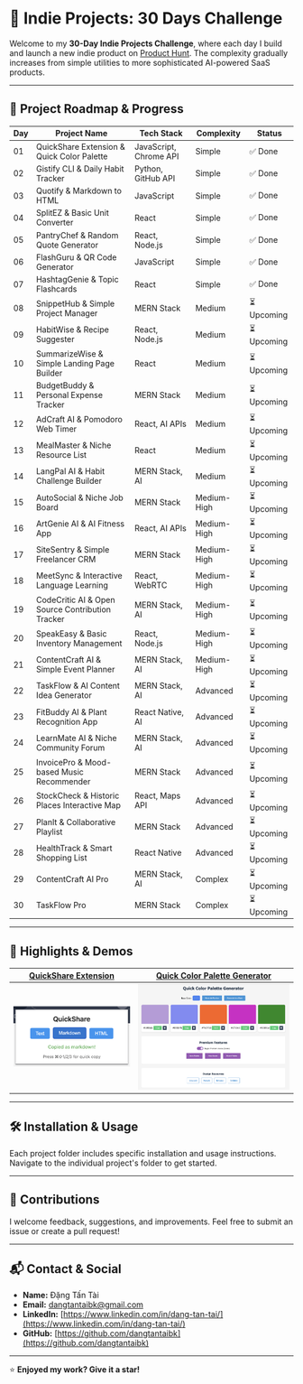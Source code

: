# 🚀 Indie Projects: 30 Days Challenge

Welcome to my **30-Day Indie Projects Challenge**, where each day I build and launch a new indie product on [Product Hunt](https://www.producthunt.com). The complexity gradually increases from simple utilities to more sophisticated AI-powered SaaS products.

---

## 📅 Project Roadmap & Progress

| Day | Project Name | Tech Stack | Complexity | Status |
|-----|--------------|------------|------------|--------|
| 01  | QuickShare Extension & Quick Color Palette | JavaScript, Chrome API | Simple | ✅ Done |
| 02  | Gistify CLI & Daily Habit Tracker | Python, GitHub API | Simple |  ✅ Done |
| 03  | Quotify & Markdown to HTML | JavaScript | Simple | ✅ Done |
| 04  | SplitEZ & Basic Unit Converter | React | Simple | ✅ Done |
| 05  | PantryChef & Random Quote Generator | React, Node.js | Simple | ✅ Done  |
| 06  | FlashGuru & QR Code Generator | JavaScript | Simple | ✅ Done |
| 07  | HashtagGenie & Topic Flashcards | React | Simple | ✅ Done |
| 08  | SnippetHub & Simple Project Manager | MERN Stack | Medium | ⏳ Upcoming |
| 09  | HabitWise & Recipe Suggester | React, Node.js | Medium | ⏳ Upcoming |
| 10  | SummarizeWise & Simple Landing Page Builder | React | Medium | ⏳ Upcoming |
| 11  | BudgetBuddy & Personal Expense Tracker | MERN Stack | Medium | ⏳ Upcoming |
| 12  | AdCraft AI & Pomodoro Web Timer | React, AI APIs | Medium | ⏳ Upcoming |
| 13  | MealMaster & Niche Resource List | React | Medium | ⏳ Upcoming |
| 14  | LangPal AI & Habit Challenge Builder | MERN Stack, AI | Medium | ⏳ Upcoming |
| 15  | AutoSocial & Niche Job Board | MERN Stack | Medium-High | ⏳ Upcoming |
| 16  | ArtGenie AI & AI Fitness App | React, AI APIs | Medium-High | ⏳ Upcoming |
| 17  | SiteSentry & Simple Freelancer CRM | MERN Stack | Medium-High | ⏳ Upcoming |
| 18  | MeetSync & Interactive Language Learning | React, WebRTC | Medium-High | ⏳ Upcoming |
| 19  | CodeCritic AI & Open Source Contribution Tracker | MERN Stack, AI | Medium-High | ⏳ Upcoming |
| 20  | SpeakEasy & Basic Inventory Management | React, Node.js | Medium-High | ⏳ Upcoming |
| 21  | ContentCraft AI & Simple Event Planner | MERN Stack, AI | Medium-High | ⏳ Upcoming |
| 22  | TaskFlow & AI Content Idea Generator | MERN Stack, AI | Advanced | ⏳ Upcoming |
| 23  | FitBuddy AI & Plant Recognition App | React Native, AI | Advanced | ⏳ Upcoming |
| 24  | LearnMate AI & Niche Community Forum | MERN Stack, AI | Advanced | ⏳ Upcoming |
| 25  | InvoicePro & Mood-based Music Recommender | MERN Stack | Advanced | ⏳ Upcoming |
| 26  | StockCheck & Historic Places Interactive Map | React, Maps API | Advanced | ⏳ Upcoming |
| 27  | PlanIt & Collaborative Playlist | MERN Stack | Advanced | ⏳ Upcoming |
| 28  | HealthTrack & Smart Shopping List | React Native | Advanced | ⏳ Upcoming |
| 29  | ContentCraft AI Pro | MERN Stack, AI | Complex | ⏳ Upcoming |
| 30  | TaskFlow Pro | MERN Stack | Complex | ⏳ Upcoming |

---

## 📸 Highlights & Demos

| [QuickShare Extension](projects/01/quickshare-extension/README.md) | [Quick Color Palette Generator](projects/01/quick-color-palette/README.md) |
|---|---|
| ![QuickShare Extension](resources/screenshots/QuickShare%20Extension.png) | ![Quick Color Palette Generator](resources/screenshots/Quick%20Color%20Palette%20Generator.png) |

---

## 🛠 Installation & Usage

Each project folder includes specific installation and usage instructions. Navigate to the individual project's folder to get started.

---

## 🤝 Contributions

I welcome feedback, suggestions, and improvements. Feel free to submit an issue or create a pull request!

---

## 📬 Contact & Social

- **Name:** Đặng Tấn Tài
- **Email:** dangtantaibk@gmail.com
- **LinkedIn:** [https://www.linkedin.com/in/dang-tan-tai/](https://www.linkedin.com/in/dang-tan-tai/)
- **GitHub:** [https://github.com/dangtantaibk](https://github.com/dangtantaibk)

---

⭐️ **Enjoyed my work? Give it a star!**